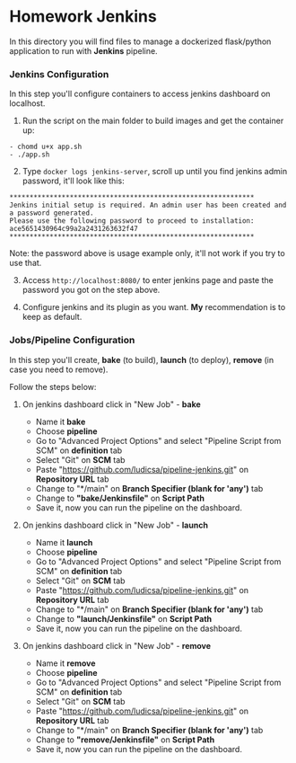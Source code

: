 Homework Jenkins
================

In this directory you will find files to manage a dockerized flask/python application to run with **Jenkins** pipeline.

### Jenkins Configuration
In this step you'll configure containers to access jenkins dashboard on localhost.

1. Run the script on the main folder to build images and get the container up: 
```
- chomd u+x app.sh
- ./app.sh
```

2. Type `docker logs jenkins-server`, scroll up until you find jenkins admin password, it'll look like this:
```
*************************************************************
Jenkins initial setup is required. An admin user has been created and a password generated.
Please use the following password to proceed to installation:
ace5651430964c99a2a2431263632f47
*************************************************************
``` 
Note: the password above is usage example only, it'll not work if you try to use that.

3. Access `http://localhost:8080/` to enter jenkins page and paste the password you got on the step above.

4. Configure jenkins and its plugin as you want. **My** recommendation is to keep as default.

### Jobs/Pipeline Configuration
In this step you'll create, **bake** (to build), **launch** (to deploy), **remove** (in case you need to remove).

Follow the steps below:

1. On jenkins dashboard click in "New Job" - **bake**
    - Name it **bake**
    -  Choose **pipeline**
    -  Go to "Advanced Project Options" and select "Pipeline Script from SCM" on **definition** tab
    -  Select "Git" on **SCM** tab
    -  Paste "https://github.com/ludicsa/pipeline-jenkins.git" on **Repository URL** tab
    -  Change to "*/main" on **Branch Specifier (blank for 'any')** tab
    -  Change to **"bake/Jenkinsfile"** on **Script Path** 
    -  Save it, now you can run the pipeline on the dashboard.


2. On jenkins dashboard click in "New Job" - **launch**
    - Name it **launch**
    -  Choose **pipeline**
    -  Go to "Advanced Project Options" and select "Pipeline Script from SCM" on **definition** tab
    -  Select "Git" on **SCM** tab
    -  Paste "https://github.com/ludicsa/pipeline-jenkins.git" on **Repository URL** tab
    -  Change to "*/main" on **Branch Specifier (blank for 'any')** tab
    -  Change to **"launch/Jenkinsfile"** on **Script Path** 
    -  Save it, now you can run the pipeline on the dashboard.

3. On jenkins dashboard click in "New Job" - **remove**
    - Name it **remove**
    -  Choose **pipeline**
    -  Go to "Advanced Project Options" and select "Pipeline Script from SCM" on **definition** tab
    -  Select "Git" on **SCM** tab
    -  Paste "https://github.com/ludicsa/pipeline-jenkins.git" on **Repository URL** tab
    -  Change to "*/main" on **Branch Specifier (blank for 'any')** tab
    -  Change to **"remove/Jenkinsfile"** on **Script Path** 
    -  Save it, now you can run the pipeline on the dashboard.
